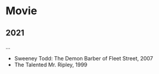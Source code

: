 # Movie

## 2021

...
- Sweeney Todd: The Demon Barber of Fleet Street, 2007
- The Talented Mr. Ripley, 1999